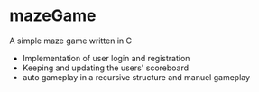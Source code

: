 # mazeGame
A simple maze game written in C
* Implementation of user login and registration
* Keeping and updating the users' scoreboard
* auto gameplay in a recursive structure and manuel gameplay
